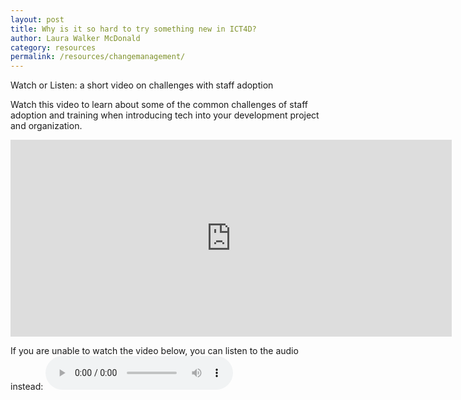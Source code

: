 ```yaml
---
layout: post
title: Why is it so hard to try something new in ICT4D?
author: Laura Walker McDonald
category: resources
permalink: /resources/changemanagement/
---
```

Watch or Listen: a short video on challenges with staff adoption

Watch this video to learn about some of the common challenges of staff adoption and training when introducing tech into your development project and organization.

<iframe width="706" height="315" src="https://www.youtube.com/embed/hIRkipQ7nPw" frameborder="0" allowfullscreen="true"></iframe>

If you are unable to watch the video below, you can listen to the audio instead:
<audio controls="ture">
  <source src="http://simlab.org/resources/coursem4cso/files/Hard%20to%20try%20New%20in%20ICT4D.mp3" data-external="1" type="audio/mpeg"></source>
  Your browser does not support the audio element.
</audio>
